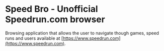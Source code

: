 # Speed Bro - Unofficial Speedrun.com browser

Browsing application that allows the user to navigate though games, speed runs and users available at [https://www.speedrun.com](https://www.speedrun.com).
